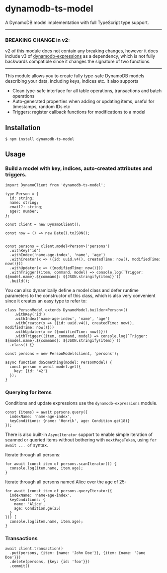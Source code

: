 # dynamodb-ts-model
A DynamoDB model implementation with full TypeScript type support.

***
### BREAKING CHANGE in v2:

v2 of this module does not contain any breaking changes, however it does include v3 of [dynamodb-expressions](https://www.npmjs.com/package/dynamodb-expressions)
as a dependency, which is not fully backwards compatible since it changes the signature of two functions. 

***

This module allows you to create fully type-safe DynamoDB models describing your data,
including keys, indices etc. It also supports

* Clean type-safe interface for all table operations, transactions and batch operations
* Auto-generated properties when adding or updating items, useful for timestamps, random IDs etc
* Triggers: register callback functions for modifications to a model

## Installation

`$ npm install dynamodb-ts-model`

## Usage

### Build a model with key, indices, auto-created attributes and triggers.

```
import DynamoClient from 'dynamodb-ts-model';

type Person = {
  id: string;
  name: string;
  email?: string;
  age?: number;
};

const client = new DynamoClient();

const now = () => new Date().toJSON();
 

const persons = client.model<Person>('persons')
  .withKey('id')
  .withIndex('name-age-index', 'name', 'age')
  .withCreator(x => ({id: uuid.v4(), createdTime: now(), modifiedTime: now()}))
  .withUpdater(x => ({modifiedTime: now()}))
  .withTrigger((item, command, model) => console.log(`Trigger: ${model.name}.${command}: ${JSON.stringify(item)}`))
  .build();
```

You can also dynamically define a model class and defer runtime parameters to the constructor of this class,
which is also very convenient since it creates an easy type to refer to:

```
class PersonModel extends DynamoModel.builder<Person>()
    .withKey('id')
    .withIndex('name-age-index', 'name', 'age')
    .withCreator(x => ({id: uuid.v4(), createdTime: now(), modifiedTime: now()}))
    .withUpdater(x => ({modifiedTime: now()}))
    .withTrigger((item, command, model) => console.log(`Trigger: ${model.name}.${command}: ${JSON.stringify(item)}`))
  .class() {}

const persons = new PersonModel(client, 'persons');

async function doSomething(model: PersonModel) {
  const person = await model.get({
    key: {id: '42'}
  });
}
```


### Querying for items

Conditions and update expressions use the `dynamodb-expressions` module.

```
const {items} = await persons.query({
  indexName: 'name-age-index', 
  keyConditions: {name: 'Henrik', age: Condition.ge(18)}
});
```

There is also built-in `AsyncIterator` support to enable simple iteration of scanned or 
queried items without bothering with `nextPageToken`, using `for await ... of` syntax.

Iterate through all persons:
```
for await (const item of persons.scanIterator()) {
  console.log(item.name, item.age);
}
```

Iterate through all persons named Alice over the age of 25:
```
for await (const item of persons.queryIterator({
  indexName: 'name-age-index',
  keyConditions: {
    name: 'Alice',
    age: Condition.ge(25)
  }
})) {
  console.log(item.name, item.age);
}
```

### Transactions

```
await client.transaction()
  .put(persons, {item: {name: 'John Doe'}}, {item: {name: 'Jane Doe'}})
  .delete(persons, {key: {id: 'foo'}})
  .commit()
```

